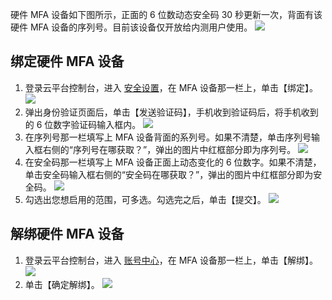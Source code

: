 硬件 MFA 设备如下图所示，正面的 6 位数动态安全码 30 秒更新一次，背面有该硬件 MFA 设备的序列号。目前该设备仅开放给内测用户使用。
![](http://imgcache.tcecqpoc.fsphere.cn/image/mc.qcloudimg.com/static/img/e5fd0f764b6a40626557beb032a4d6b2/image.png)

## 绑定硬件 MFA 设备
1. 登录云平台控制台，进入 [安全设置](http://console.tcecqpoc.fsphere.cn/developer/security)，在 MFA 设备那一栏上，单击【绑定】。
![](http://imgcache.tcecqpoc.fsphere.cn/image/mc.qcloudimg.com/static/img/63c17fdf2fc1913927ad669c86dcafcd/image.png)
2. 弹出身份验证页面后，单击【发送验证码】，手机收到验证码后，将手机收到的 6 位数字验证码输入框内。
![](http://imgcache.tcecqpoc.fsphere.cn/image/mc.qcloudimg.com/static/img/b96da083ba830fdaeab02785fdcd7625/image.png)
3. 在序列号那一栏填写上 MFA 设备背面的系列号。如果不清楚，单击序列号输入框右侧的“序列号在哪获取？”，弹出的图片中红框部分即为序列号。
![](http://imgcache.tcecqpoc.fsphere.cn/image/mc.qcloudimg.com/static/img/b612cfae73eec28f3453d836caff9396/111.png)
4. 在安全码那一栏填写上 MFA 设备正面上动态变化的 6 位数字。如果不清楚，单击安全码输入框右侧的“安全码在哪获取？”，弹出的图片中红框部分即为安全码。
![](http://imgcache.tcecqpoc.fsphere.cn/image/mc.qcloudimg.com/static/img/942036bfd3ef01a2f0e93c065b2c7c6f/2.png)
5. 勾选出您想启用的范围，可多选。勾选完之后，单击【提交】。
![](http://imgcache.tcecqpoc.fsphere.cn/image/mc.qcloudimg.com/static/img/c9992d92e521e804a51075ca1414ef43/image.png)

## 解绑硬件 MFA 设备
1. 登录云平台控制台，进入 [账号中心](http://console.tcecqpoc.fsphere.cn/developer/security)，在 MFA 设备那一栏上，单击【解绑】。
![](http://imgcache.tcecqpoc.fsphere.cn/image/mc.qcloudimg.com/static/img/5a6fbe99163c47d960f5481d2d29bf09/%7BD096D4A6-7497-42C8-9968-66EC048E870B%7D.png)
2. 单击【确定解绑】。
![](http://imgcache.tcecqpoc.fsphere.cn/image/mc.qcloudimg.com/static/img/41e8f092c9710d0cbda8d96b3ac4c08b/image.png)